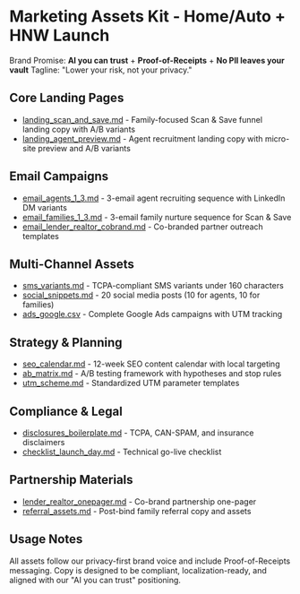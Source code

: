 # Marketing Assets Kit - Home/Auto + HNW Launch

Brand Promise: **AI you can trust** + **Proof-of-Receipts** + **No PII leaves your vault**
Tagline: "Lower your risk, not your privacy."

## Core Landing Pages
- [landing_scan_and_save.md](./landing_scan_and_save.md) - Family-focused Scan & Save funnel landing copy with A/B variants
- [landing_agent_preview.md](./landing_agent_preview.md) - Agent recruitment landing copy with micro-site preview and A/B variants

## Email Campaigns
- [email_agents_1_3.md](./email_agents_1_3.md) - 3-email agent recruiting sequence with LinkedIn DM variants
- [email_families_1_3.md](./email_families_1_3.md) - 3-email family nurture sequence for Scan & Save
- [email_lender_realtor_cobrand.md](./email_lender_realtor_cobrand.md) - Co-branded partner outreach templates

## Multi-Channel Assets
- [sms_variants.md](./sms_variants.md) - TCPA-compliant SMS variants under 160 characters
- [social_snippets.md](./social_snippets.md) - 20 social media posts (10 for agents, 10 for families)
- [ads_google.csv](./ads_google.csv) - Complete Google Ads campaigns with UTM tracking

## Strategy & Planning
- [seo_calendar.md](./seo_calendar.md) - 12-week SEO content calendar with local targeting
- [ab_matrix.md](./ab_matrix.md) - A/B testing framework with hypotheses and stop rules
- [utm_scheme.md](./utm_scheme.md) - Standardized UTM parameter templates

## Compliance & Legal
- [disclosures_boilerplate.md](./disclosures_boilerplate.md) - TCPA, CAN-SPAM, and insurance disclaimers
- [checklist_launch_day.md](./checklist_launch_day.md) - Technical go-live checklist

## Partnership Materials
- [lender_realtor_onepager.md](./lender_realtor_onepager.md) - Co-brand partnership one-pager
- [referral_assets.md](./referral_assets.md) - Post-bind family referral copy and assets

## Usage Notes
All assets follow our privacy-first brand voice and include Proof-of-Receipts messaging. Copy is designed to be compliant, localization-ready, and aligned with our "AI you can trust" positioning.